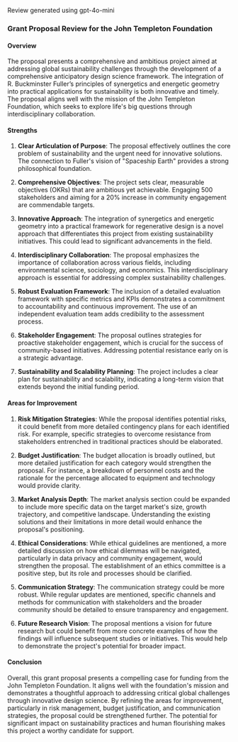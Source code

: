 Review generated using gpt-4o-mini

### Grant Proposal Review for the John Templeton Foundation

#### Overview
The proposal presents a comprehensive and ambitious project aimed at addressing global sustainability challenges through the development of a comprehensive anticipatory design science framework. The integration of R. Buckminster Fuller’s principles of synergetics and energetic geometry into practical applications for sustainability is both innovative and timely. The proposal aligns well with the mission of the John Templeton Foundation, which seeks to explore life's big questions through interdisciplinary collaboration.

#### Strengths

1. **Clear Articulation of Purpose**: The proposal effectively outlines the core problem of sustainability and the urgent need for innovative solutions. The connection to Fuller's vision of "Spaceship Earth" provides a strong philosophical foundation.

2. **Comprehensive Objectives**: The project sets clear, measurable objectives (OKRs) that are ambitious yet achievable. Engaging 500 stakeholders and aiming for a 20% increase in community engagement are commendable targets.

3. **Innovative Approach**: The integration of synergetics and energetic geometry into a practical framework for regenerative design is a novel approach that differentiates this project from existing sustainability initiatives. This could lead to significant advancements in the field.

4. **Interdisciplinary Collaboration**: The proposal emphasizes the importance of collaboration across various fields, including environmental science, sociology, and economics. This interdisciplinary approach is essential for addressing complex sustainability challenges.

5. **Robust Evaluation Framework**: The inclusion of a detailed evaluation framework with specific metrics and KPIs demonstrates a commitment to accountability and continuous improvement. The use of an independent evaluation team adds credibility to the assessment process.

6. **Stakeholder Engagement**: The proposal outlines strategies for proactive stakeholder engagement, which is crucial for the success of community-based initiatives. Addressing potential resistance early on is a strategic advantage.

7. **Sustainability and Scalability Planning**: The project includes a clear plan for sustainability and scalability, indicating a long-term vision that extends beyond the initial funding period.

#### Areas for Improvement

1. **Risk Mitigation Strategies**: While the proposal identifies potential risks, it could benefit from more detailed contingency plans for each identified risk. For example, specific strategies to overcome resistance from stakeholders entrenched in traditional practices should be elaborated.

2. **Budget Justification**: The budget allocation is broadly outlined, but more detailed justification for each category would strengthen the proposal. For instance, a breakdown of personnel costs and the rationale for the percentage allocated to equipment and technology would provide clarity.

3. **Market Analysis Depth**: The market analysis section could be expanded to include more specific data on the target market's size, growth trajectory, and competitive landscape. Understanding the existing solutions and their limitations in more detail would enhance the proposal's positioning.

4. **Ethical Considerations**: While ethical guidelines are mentioned, a more detailed discussion on how ethical dilemmas will be navigated, particularly in data privacy and community engagement, would strengthen the proposal. The establishment of an ethics committee is a positive step, but its role and processes should be clarified.

5. **Communication Strategy**: The communication strategy could be more robust. While regular updates are mentioned, specific channels and methods for communication with stakeholders and the broader community should be detailed to ensure transparency and engagement.

6. **Future Research Vision**: The proposal mentions a vision for future research but could benefit from more concrete examples of how the findings will influence subsequent studies or initiatives. This would help to demonstrate the project's potential for broader impact.

#### Conclusion
Overall, this grant proposal presents a compelling case for funding from the John Templeton Foundation. It aligns well with the foundation's mission and demonstrates a thoughtful approach to addressing critical global challenges through innovative design science. By refining the areas for improvement, particularly in risk management, budget justification, and communication strategies, the proposal could be strengthened further. The potential for significant impact on sustainability practices and human flourishing makes this project a worthy candidate for support.